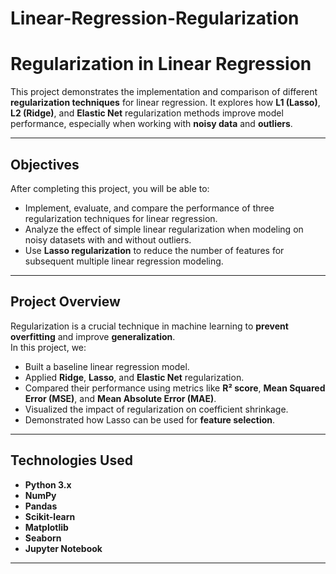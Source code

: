 # Linear-Regression-Regularization
# Regularization in Linear Regression

This project demonstrates the implementation and comparison of different **regularization techniques** for linear regression. It explores how **L1 (Lasso)**, **L2 (Ridge)**, and **Elastic Net** regularization methods improve model performance, especially when working with **noisy data** and **outliers**.

---

## **Objectives**

After completing this project, you will be able to:

- Implement, evaluate, and compare the performance of three regularization techniques for linear regression.
- Analyze the effect of simple linear regularization when modeling on noisy datasets with and without outliers.
- Use **Lasso regularization** to reduce the number of features for subsequent multiple linear regression modeling.

---

## **Project Overview**

Regularization is a crucial technique in machine learning to **prevent overfitting** and improve **generalization**.  
In this project, we:

- Built a baseline linear regression model.
- Applied **Ridge**, **Lasso**, and **Elastic Net** regularization.
- Compared their performance using metrics like **R² score**, **Mean Squared Error (MSE)**, and **Mean Absolute Error (MAE)**.
- Visualized the impact of regularization on coefficient shrinkage.
- Demonstrated how Lasso can be used for **feature selection**.

---

## **Technologies Used**

- **Python 3.x**
- **NumPy**
- **Pandas**
- **Scikit-learn**
- **Matplotlib**
- **Seaborn**
- **Jupyter Notebook**

---
